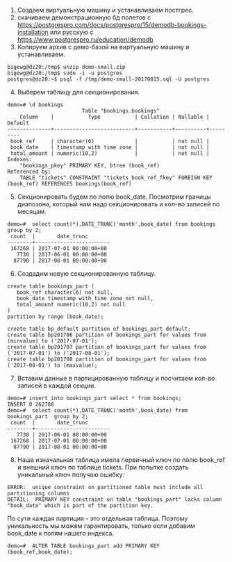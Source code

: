 1. Создаем виртуальную машину и устанавливаем постгрес.
2. скачиваем демонстрационную бд полетов с https://postgrespro.com/docs/postgrespro/15/demodb-bookings-installation или русскую с https://www.postgrespro.ru/education/demodb
3. Копируем архив с демо-базой на виртуальную машину и устанавливаем.
```
bigewg@dz20:/tmp$ unzip demo-small.zip
bigewg@dz20:/tmp$ sudo -i -u postgres
postgres@dz20:~$ psql -f /tmp/demo-small-20170815.sql -U postgres
```
4. Выберем таблицу для секционирования.
```
demo=# \d bookings
                        Table "bookings.bookings"
    Column    |           Type           | Collation | Nullable | Default 
--------------+--------------------------+-----------+----------+---------
 book_ref     | character(6)             |           | not null | 
 book_date    | timestamp with time zone |           | not null | 
 total_amount | numeric(10,2)            |           | not null | 
Indexes:
    "bookings_pkey" PRIMARY KEY, btree (book_ref)
Referenced by:
    TABLE "tickets" CONSTRAINT "tickets_book_ref_fkey" FOREIGN KEY (book_ref) REFERENCES bookings(book_ref)
```
5. Секционировать будем по полю book_date. Посмотрим границы диапозона, который нам надо секционировать и кол-во записей по месяцам.
```
demo=#  select count(*),DATE_TRUNC('month',book_date) from bookings group by 2;
 count  |       date_trunc       
--------+------------------------
 167268 | 2017-07-01 00:00:00+00
   7730 | 2017-06-01 00:00:00+00
  87790 | 2017-08-01 00:00:00+00
```
6.  Создадим новую секционированную таблицу.
```
create table bookings_part (
   book_ref character(6) not null, 
   book_date timestamp with time zone not null,
   total_amount numeric(10,2) not null
)
partition by range (book_date);

create table bp_default partition of bookings_part default;
create table bp201706 partition of bookings_part for values from (minvalue) to ('2017-07-01');
create table bp201707 partition of bookings_part for values from ('2017-07-01') to ('2017-08-01');
create table bp201708 partition of bookings_part for values from ('2017-08-01') to (maxvalue);
```
7.  Вставим данные в партицированную таблицу и посчитаем кол-во записей в каждой секции.
```
demo=# insert into bookings_part select * from bookings;
INSERT 0 262788
demo=#  select count(*),DATE_TRUNC('month',book_date) from bookings_part  group by 2;
 count  |       date_trunc       
--------+------------------------
   7730 | 2017-06-01 00:00:00+00
 167268 | 2017-07-01 00:00:00+00
  87790 | 2017-08-01 00:00:00+00
```
8. Наша изначальная таблица имела первичный ключ по полю book_ref и внешний ключ по таблице tickets.
При попытке создать уникальный ключ получаю ошибку:
```
ERROR:  unique constraint on partitioned table must include all partitioning columns
DETAIL:  PRIMARY KEY constraint on table "bookings_part" lacks column "book_date" which is part of the partition key.
```
 По сути каждая партиция - это отдельная таблица. Поэтому уникальность мы можем гарантировать, только если добавим book_date к полям нашего индекса.
```
demo=#  ALTER TABLE bookings_part add PRIMARY KEY (book_ref,book_date);
```



